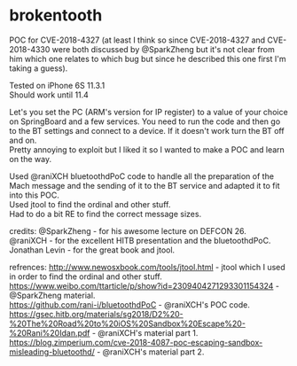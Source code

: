 # brokentooth
POC for CVE-2018-4327 (at least I think so since CVE-2018-4327 and CVE-2018-4330 were both discussed by @SparkZheng but it's not clear from him which one relates to which bug but since he described this one first I'm taking a guess).

Tested on iPhone 6S 11.3.1  
Should work until 11.4

Let's you set the PC (ARM's version for IP register) to a value of your choice on SpringBoard and a few services. You need to run the code and then go to the BT settings and connect to a device. If it doesn't work turn the BT off and on.  
Pretty annoying to exploit but I liked it so I wanted to make a POC and learn on the way.

Used @raniXCH bluetoothdPoC code to handle all the preparation of the Mach message and the sending of it to the BT service and adapted it to fit into this POC.  
Used jtool to find the ordinal and other stuff.  
Had to do a bit RE to find the correct message sizes.

credits:
@SparkZheng - for his awesome lecture on DEFCON 26.  
@raniXCH - for the excellent HITB presentation and the bluetoothdPoC.  
Jonathan Levin - for the great book and jtool.

refrences:
http://www.newosxbook.com/tools/jtool.html - jtool which I used in order to find the ordinal and other stuff.  
https://www.weibo.com/ttarticle/p/show?id=2309404271293301154324 - @SparkZheng material.  
https://github.com/rani-i/bluetoothdPoC - @raniXCH's POC code.  
https://gsec.hitb.org/materials/sg2018/D2%20-%20The%20Road%20to%20iOS%20Sandbox%20Escape%20-%20Rani%20Idan.pdf - @raniXCH's material part 1.  
https://blog.zimperium.com/cve-2018-4087-poc-escaping-sandbox-misleading-bluetoothd/ - @raniXCH's material part 2.
